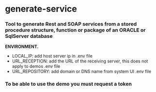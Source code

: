 # generate-service
### Tool to generate Rest and SOAP services from a stored procedure structure, function or package of an ORACLE or SqlServer database
**ENVIRONMENT.**
 * LOCAL_IP: add host server ip in .env file
 * URL_RECEPTION: add the URL of the receiving server, this does not apply to demos .env file
 * URL_REPOSITORY: add domain or DNS name from system UI .env file
 
 ### To be able to use the demo you must request a token
